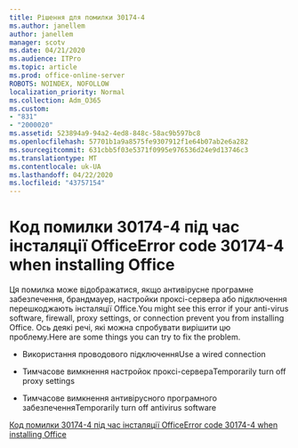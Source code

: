 ```yaml
---
title: Рішення для помилки 30174-4
ms.author: janellem
author: janellem
manager: scotv
ms.date: 04/21/2020
ms.audience: ITPro
ms.topic: article
ms.prod: office-online-server
ROBOTS: NOINDEX, NOFOLLOW
localization_priority: Normal
ms.collection: Adm_O365
ms.custom:
- "831"
- "2000020"
ms.assetid: 523894a9-94a2-4ed8-848c-58ac9b597bc8
ms.openlocfilehash: 57701b1a9a8575fe9307912f1e64b07ab2e6a282
ms.sourcegitcommit: 631cbb5f03e5371f0995e976536d24e9d13746c3
ms.translationtype: MT
ms.contentlocale: uk-UA
ms.lasthandoff: 04/22/2020
ms.locfileid: "43757154"
---
```

# <a name="error-code-30174-4-when-installing-office"></a><span data-ttu-id="4d036-102">Код помилки 30174-4 під час інсталяції Office</span><span class="sxs-lookup"><span data-stu-id="4d036-102">Error code 30174-4 when installing Office</span></span>

<span data-ttu-id="4d036-103">Ця помилка може відображатися, якщо антивірусне програмне забезпечення, брандмауер, настройки проксі-сервера або підключення перешкоджають інсталяції Office.</span><span class="sxs-lookup"><span data-stu-id="4d036-103">You might see this error if your anti-virus software, firewall, proxy settings, or connection prevent you from installing Office.</span></span> <span data-ttu-id="4d036-104">Ось деякі речі, які можна спробувати вирішити цю проблему.</span><span class="sxs-lookup"><span data-stu-id="4d036-104">Here are some things you can try to fix the problem.</span></span>
  
- <span data-ttu-id="4d036-105">Використання проводового підключення</span><span class="sxs-lookup"><span data-stu-id="4d036-105">Use a wired connection</span></span>

- <span data-ttu-id="4d036-106">Тимчасове вимкнення настройок проксі-сервера</span><span class="sxs-lookup"><span data-stu-id="4d036-106">Temporarily turn off proxy settings</span></span>

- <span data-ttu-id="4d036-107">Тимчасове вимкнення антивірусного програмного забезпечення</span><span class="sxs-lookup"><span data-stu-id="4d036-107">Temporarily turn off antivirus software</span></span>

[<span data-ttu-id="4d036-108">Код помилки 30174-4 під час інсталяції Office</span><span class="sxs-lookup"><span data-stu-id="4d036-108">Error code 30174-4 when installing Office</span></span>](https://support.office.com/article/5d5551db-266f-47b3-93fc-d51c2e8f4c0b?wt.mc_id=Alchemy_ClientDIA)
  